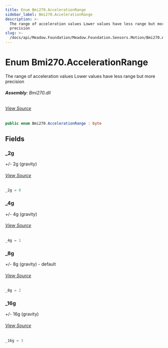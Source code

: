 ```yaml
---
title: Enum Bmi270.AccelerationRange
sidebar_label: Bmi270.AccelerationRange
description: >-
  The range of acceleration values Lower values have less range but more
  precision
slug: >-
  /docs/api/Meadow.Foundation/Meadow.Foundation.Sensors.Motion/Bmi270.AccelerationRange
---
```

# Enum Bmi270.AccelerationRange
The range of acceleration values
Lower values have less range but more precision

###### **Assembly**: Bmi270.dll
###### [View Source](https://github.com/WildernessLabs/Meadow.Foundation.git/blob/develop/Source/Meadow.Foundation.Peripherals/Sensors.Motion.Bmi270/Driver/Bmi270.Enums.cs#L28)
```csharp title="Declaration"
public enum Bmi270.AccelerationRange : byte
```
## Fields
### _2g
+/- 2g (gravity)
###### [View Source](https://github.com/WildernessLabs/Meadow.Foundation.git/blob/develop/Source/Meadow.Foundation.Peripherals/Sensors.Motion.Bmi270/Driver/Bmi270.Enums.cs#L33)
```csharp title="Declaration"
_2g = 0
```
### _4g
+/- 4g (gravity)
###### [View Source](https://github.com/WildernessLabs/Meadow.Foundation.git/blob/develop/Source/Meadow.Foundation.Peripherals/Sensors.Motion.Bmi270/Driver/Bmi270.Enums.cs#L37)
```csharp title="Declaration"
_4g = 1
```
### _8g
+/- 8g (gravity) - default
###### [View Source](https://github.com/WildernessLabs/Meadow.Foundation.git/blob/develop/Source/Meadow.Foundation.Peripherals/Sensors.Motion.Bmi270/Driver/Bmi270.Enums.cs#L41)
```csharp title="Declaration"
_8g = 2
```
### _16g
+/- 16g (gravity)
###### [View Source](https://github.com/WildernessLabs/Meadow.Foundation.git/blob/develop/Source/Meadow.Foundation.Peripherals/Sensors.Motion.Bmi270/Driver/Bmi270.Enums.cs#L45)
```csharp title="Declaration"
_16g = 3
```

